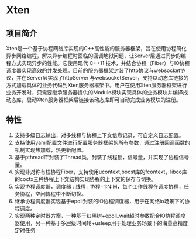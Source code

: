 # Xten
## 项目简介
Xten是一个基于协程网络库实现的C++高性能的服务器框架，旨在使用协程简化异步网络编程，解决异步编程时面临的回调地狱问题，让Server层通过同步的编程方式实现异步的性能。它使用现代 C++11 技术，并结合协程（Fiber）与IO协程调度器实现高效的并发处理。目前的服务器框架封装了http协议与websocket协议，并在Server层实现了httpServer
与websocketServer，支持以动态库链接的方式加载具体的业务代码到Xten服务器框架中。用户在使用Xten服务器框架进行业务开发时，只需要继承服务器提供的Module模块实现具体的业务模块并编译成动态库，启动Xten服务器框架后链接该动态库即可自动完成业务模块的注册。
## 特性
1. 支持多级日志输出，对多线程与协程上下文信息记录，可自定义日志配置。
2. 支持使用yaml配置文件进行配置服务器框架的所有参数，通过注册回调函数的机制实现热加载，热更新配置。
3. 基于pthread库封装了Thread类，封装了线程锁，信号量，并实现了协程信号量。
4. 实现非对称有栈协程Fiber，支持使用ucontext,boost库的fcontext，libco库的coctx三种协程上下文结构实现协程的上下文的保存与切换。
5. 实现协程调度器，调度器 : 线程 : 协程=1:N:M，每个工作线程在调度协程，任务协程，空闲协程中不断切换。
6. 继承协程调度器实现基于epoll封装的IO协程调度器，用于在网络io场景下的协程调度。
7. 实现两种定时器方案，一种基于红黑树+epoll_wait超时参数配合IO协程调度器使用，另一种基于多层级时间轮+usleep用于处理业务场景下的海量高精度定时任务


 



